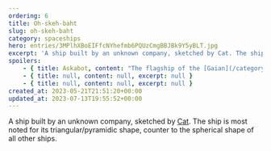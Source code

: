 ```yaml
---
ordering: 6
title: Oh-skeh-baht
slug: oh-skeh-baht
category: spaceships
hero: entries/3MPlhXBoEIFfcNYhefmb6PQUzCmgBBJBk9Y5yBLT.jpg
excerpt: 'A ship built by an unknown company, sketched by Cat. The ship is most noted for its triangular/pyram...'
spoilers:
    - { title: Askabot, content: "The flagship of the [Gaian](/category/organizations/visitors) [Integration](/category/organizations/integrators), and home base for its [Supreme Commander](/category/characters/ganmel). Unlike human ships, which are spherical, the Askabot is triangular. Its method of propulsion is unknown, nor how gravity is maintained on board. Its current whereabouts are unknown.\r\n\r\n**Pronunciation:**\r\n- oh’ skeh baht", excerpt: 'The flagship of the Gaian Integration, and home base for its Supreme Commander. Unlike human ships,...' }
    - { title: null, content: null, excerpt: null }
    - { title: null, content: null, excerpt: null }
created_at: 2023-05-21T21:51:20+00:00
updated_at: 2023-07-13T19:55:52+00:00
---
```

A ship built by an unknown company, sketched by [Cat](/category/characters/cat). The ship is most noted for its triangular/pyramidic shape, counter to the spherical shape of all other ships.